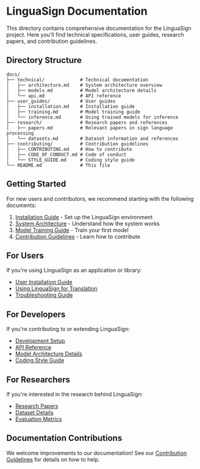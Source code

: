 # LinguaSign Documentation

This directory contains comprehensive documentation for the LinguaSign project. Here you'll find technical specifications, user guides, research papers, and contribution guidelines.

## Directory Structure

```
docs/
├── technical/             # Technical documentation
│   ├── architecture.md    # System architecture overview
│   ├── models.md          # Model architecture details
│   └── api.md             # API reference
├── user_guides/           # User guides
│   ├── installation.md    # Installation guide
│   ├── training.md        # Model training guide
│   └── inference.md       # Using trained models for inference
├── research/              # Research papers and references
│   ├── papers.md          # Relevant papers in sign language processing
│   └── datasets.md        # Dataset information and references
├── contributing/          # Contribution guidelines
│   ├── CONTRIBUTING.md    # How to contribute
│   ├── CODE_OF_CONDUCT.md # Code of conduct
│   └── STYLE_GUIDE.md     # Coding style guide
└── README.md              # This file
```

## Getting Started

For new users and contributors, we recommend starting with the following documents:

1. [Installation Guide](user_guides/installation.md) - Set up the LinguaSign environment
2. [System Architecture](technical/architecture.md) - Understand how the system works
3. [Model Training Guide](user_guides/training.md) - Train your first model
4. [Contribution Guidelines](contributing/CONTRIBUTING.md) - Learn how to contribute

## For Users

If you're using LinguaSign as an application or library:

- [User Installation Guide](user_guides/installation.md)
- [Using LinguaSign for Translation](user_guides/inference.md)
- [Troubleshooting Guide](user_guides/troubleshooting.md)

## For Developers

If you're contributing to or extending LinguaSign:

- [Development Setup](contributing/development_setup.md)
- [API Reference](technical/api.md)
- [Model Architecture Details](technical/models.md)
- [Coding Style Guide](contributing/STYLE_GUIDE.md)

## For Researchers

If you're interested in the research behind LinguaSign:

- [Research Papers](research/papers.md)
- [Dataset Details](research/datasets.md)
- [Evaluation Metrics](research/evaluation.md)

## Documentation Contributions

We welcome improvements to our documentation! See our [Contribution Guidelines](contributing/CONTRIBUTING.md) for details on how to help.
